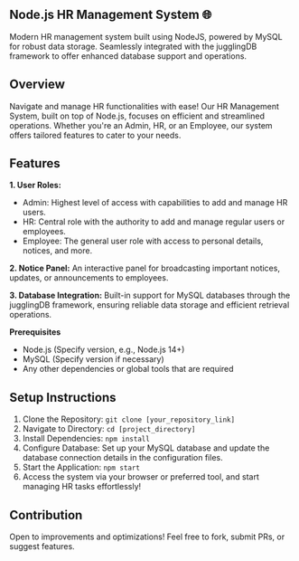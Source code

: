 ## Node.js HR Management System 🌐
Modern HR management system built using NodeJS, powered by MySQL for robust data storage. Seamlessly integrated with the jugglingDB framework to offer enhanced database support and operations.

## Overview
Navigate and manage HR functionalities with ease! Our HR Management System, built on top of Node.js, focuses on efficient and streamlined operations. Whether you're an Admin, HR, or an Employee, our system offers tailored features to cater to your needs.

## Features
**1. User Roles:**
* Admin: Highest level of access with capabilities to add and manage HR users.
* HR: Central role with the authority to add and manage regular users or employees.
* Employee: The general user role with access to personal details, notices, and more.

**2. Notice Panel:** An interactive panel for broadcasting important notices, updates, or announcements to employees.

**3. Database Integration:** Built-in support for MySQL databases through the jugglingDB framework, ensuring reliable data storage and efficient retrieval operations.

**Prerequisites**
* Node.js (Specify version, e.g., Node.js 14+)
* MySQL (Specify version if necessary)
* Any other dependencies or global tools that are required

## Setup Instructions
1. Clone the Repository: `git clone [your_repository_link]`
2. Navigate to Directory: `cd [project_directory]`
3. Install Dependencies: `npm install`
4. Configure Database: Set up your MySQL database and update the database connection details in the configuration files.
5. Start the Application: `npm start`
6. Access the system via your browser or preferred tool, and start managing HR tasks effortlessly!

## Contribution
Open to improvements and optimizations! Feel free to fork, submit PRs, or suggest features.